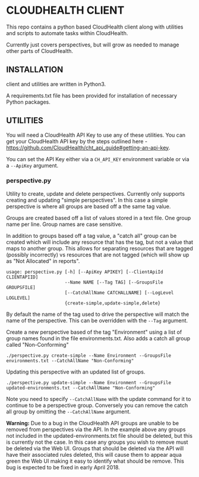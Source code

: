# CLOUDHEALTH CLIENT

This repo contains a python based CloudHealth client along with utilities and scripts to automate tasks within CloudHealth.

Currently just covers perspectives, but will grow as needed to manage other parts of CloudHealth.

## INSTALLATION

client and utilities are written in Python3.

A requirements.txt file has been provided for installation of necessary Python packages.

## UTILITIES

You will need a CloudHealth API Key to use any of these utilities. You can get your CloudHealth API key by the steps outlined here - https://github.com/CloudHealth/cht_api_guide#getting-an-api-key.

You can set the API Key either via a `CH_API_KEY` environment variable or via a `--ApiKey` argument.

### perspective.py

Utility to create, update and delete perspectives. Currently only supports creating and updating "simple perspectives". In this case a simple perspective is where all groups are based off a the same tag value.

Groups are created based off a list of values stored in a text file. One group name per line. Group names are case sensitive.

In addition to groups based off a tag value, a "catch all" group can be created which will include any resource that has the tag, but not a value that maps to another group. This allows for separating resources that are tagged (possibly incorrectly) vs resources that are not tagged (which will show up as "Not Allocated" in reports".

```
usage: perspective.py [-h] [--ApiKey APIKEY] [--ClientApiId CLIENTAPIID]
                      --Name NAME [--Tag TAG] [--GroupsFile GROUPSFILE]
                      [--CatchAllName CATCHALLNAME] [--LogLevel LOGLEVEL]
                      {create-simple,update-simple,delete}
```

By default the name of the tag used to drive the perspective will match the name of the perspective. This can be overridden with the `--Tag` argument.

Create a new perspective based of the tag "Environment" using a list of group names found in the file environments.txt. Also adds a catch all group called "Non-Conforming"

```
./perspective.py create-simple --Name Environment --GroupsFile environments.txt --CatchAllName "Non-Conforming"
```

Updating this perspective with an updated list of groups.

```
./perspective.py update-simple --Name Environment --GroupsFile updated-environments.txt --CatchAllName "Non-Conforming"
```

Note you need to specify `--CatchAllName` with the update command for it to continue to be a perspective group. Conversely you can remove the catch all group by omitting the `--CatchAllName` argument.

**Warning:** Due to a bug in the CloudHealth API groups are unable to be removed from perspectives via the API. In the example above any groups not included in the updated-environments.txt file should be deleted, but this is currently not the case. In this case any groups you wish to remove must be deleted via the Web UI. Groups that should be deleted via the API will have their associated rules deleted, this will cause them to appear aqua green the Web UI making it easy to identify what should be remove. This bug is expected to be fixed in early April 2018.